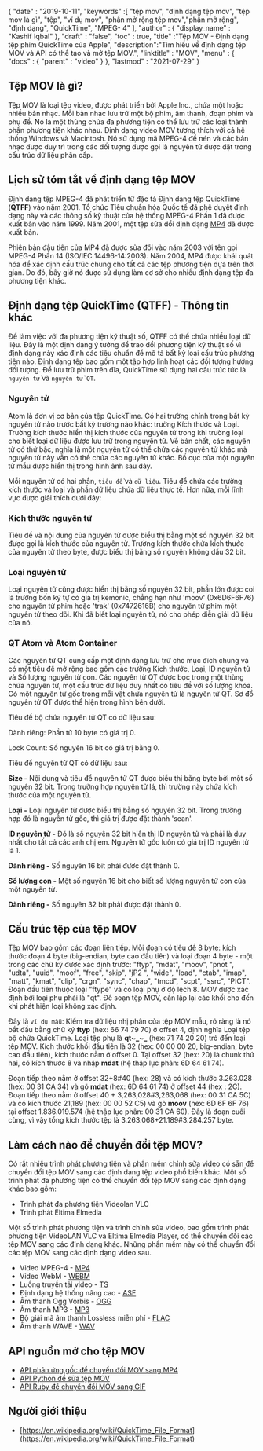 {
  "date" : "2019-10-11",
  "keywords" :[ "tệp mov", "định dạng tệp mov", "tệp mov là gì", "tệp", "ví dụ mov", "phần mở rộng tệp mov","phần mở rộng", "định dạng", "QuickTime", "MPEG- 4" ],
  "author" : {
    "display_name" : "Kashif Iqbal"
},
  "draft" : "false",
  "toc" : true,
  "title" :"Tệp MOV - Định dạng tệp phim QuickTime của Apple",
  "description":"Tìm hiểu về định dạng tệp MOV và API có thể tạo và mở tệp MOV.",
  "linktitle" : "MOV",
  "menu" : {
    "docs" : {
      "parent" : "video"
}
},
  "lastmod" : "2021-07-29"
}

## Tệp MOV là gì?

Tệp MOV là loại tệp video, được phát triển bởi Apple Inc., chứa một hoặc nhiều bản nhạc. Mỗi bản nhạc lưu trữ một bộ phim, âm thanh, đoạn phim và phụ đề. Nó là một thùng chứa đa phương tiện có thể lưu trữ các loại thành phần phương tiện khác nhau. Định dạng video MOV tương thích với cả hệ thống Windows và Macintosh. Nó sử dụng mã MPEG-4 để nén và các bản nhạc được duy trì trong các đối tượng được gọi là nguyên tử được đặt trong cấu trúc dữ liệu phân cấp.

## Lịch sử tóm tắt về định dạng tệp MOV

Định dạng tệp MPEG-4 đã phát triển từ đặc tả Định dạng tệp QuickTime (**QTFF**) vào năm 2001. Tổ chức Tiêu chuẩn hóa Quốc tế đã phê duyệt định dạng này và các thông số kỹ thuật của hệ thống MPEG-4 Phần 1 đã được xuất bản vào năm 1999. Năm 2001, một tệp sửa đổi định dạng [MP4](/vi/video/mp4/) đã được xuất bản.

Phiên bản đầu tiên của MP4 đã được sửa đổi vào năm 2003 với tên gọi MPEG-4 Phần 14 (ISO/IEC 14496-14:2003). Năm 2004, MP4 được khái quát hóa để xác định cấu trúc chung cho tất cả các tệp phương tiện dựa trên thời gian. Do đó, bây giờ nó được sử dụng làm cơ sở cho nhiều định dạng tệp đa phương tiện khác.

## Định dạng tệp QuickTime (QTFF) - Thông tin khác

Để làm việc với đa phương tiện kỹ thuật số, QTFF có thể chứa nhiều loại dữ liệu. Đây là một định dạng ý tưởng để trao đổi phương tiện kỹ thuật số vì định dạng này xác định các tiêu chuẩn để mô tả bất kỳ loại cấu trúc phương tiện nào. Định dạng tệp bao gồm một tập hợp linh hoạt các đối tượng hướng đối tượng. Để lưu trữ phim trên đĩa, QuickTime sử dụng hai cấu trúc tức là `nguyên tử` và `nguyên tử QT`.

### Nguyên tử

Atom là đơn vị cơ bản của tệp QuickTime. Có hai trường chính trong bất kỳ nguyên tử nào trước bất kỳ trường nào khác: trường Kích thước và Loại. Trường kích thước hiển thị kích thước của nguyên tử trong khi trường loại cho biết loại dữ liệu được lưu trữ trong nguyên tử. Về bản chất, các nguyên tử có thứ bậc, nghĩa là một nguyên tử có thể chứa các nguyên tử khác mà nguyên tử này vẫn có thể chứa các nguyên tử khác. Bố cục của một nguyên tử mẫu được hiển thị trong hình ảnh sau đây.

Mỗi nguyên tử có hai phần, `tiêu đề` và `dữ liệu`. Tiêu đề chứa các trường kích thước và loại và phần dữ liệu chứa dữ liệu thực tế. Hơn nữa, mỗi lĩnh vực được giải thích dưới đây:

### Kích thước nguyên tử

Tiêu đề và nội dung của nguyên tử được biểu thị bằng một số nguyên 32 bit được gọi là kích thước của nguyên tử. Trường kích thước chứa kích thước của nguyên tử theo byte, được biểu thị bằng số nguyên không dấu 32 bit.

### Loại nguyên tử

Loại nguyên tử cũng được hiển thị bằng số nguyên 32 bit, phần lớn được coi là trường bốn ký tự có giá trị kemonic, chẳng hạn như 'moov' (0x6D6F6F76) cho nguyên tử phim hoặc 'trak' (0x7472616B) cho nguyên tử phim một nguyên tử theo dõi. Khi đã biết loại nguyên tử, nó cho phép diễn giải dữ liệu của nó.

### QT Atom và Atom Container

Các nguyên tử QT cung cấp một định dạng lưu trữ cho mục đích chung và có một tiêu đề mở rộng bao gồm các trường Kích thước, Loại, ID nguyên tử và Số lượng nguyên tử con. Các nguyên tử QT được bọc trong một thùng chứa nguyên tử, một cấu trúc dữ liệu duy nhất có tiêu đề với số lượng khóa. Có một nguyên tử gốc trong mỗi vật chứa nguyên tử là nguyên tử QT. Sơ đồ nguyên tử QT được thể hiện trong hình bên dưới.

Tiêu đề bộ chứa nguyên tử QT có dữ liệu sau:

Dành riêng: Phần tử 10 byte có giá trị 0.

Lock Count: Số nguyên 16 bit có giá trị bằng 0.

Tiêu đề nguyên tử QT có dữ liệu sau:

**Size -** Nội dung và tiêu đề nguyên tử QT được biểu thị bằng byte bởi một số nguyên 32 bit. Trong trường hợp nguyên tử lá, thì trường này chứa kích thước của một nguyên tử.

**Loại -** Loại nguyên tử được biểu thị bằng số nguyên 32 bit. Trong trường hợp đó là nguyên tử gốc, thì giá trị được đặt thành 'sean'.

**ID nguyên tử -** Đó là số nguyên 32 bit hiển thị ID nguyên tử và phải là duy nhất cho tất cả các anh chị em. Nguyên tử gốc luôn có giá trị ID nguyên tử là 1.

**Dành riêng -** Số nguyên 16 bit phải được đặt thành 0.

**Số lượng con -** Một số nguyên 16 bit cho biết số lượng nguyên tử con của một nguyên tử.

**Dành riêng -** Số nguyên 32 bit phải được đặt thành 0.

## Cấu trúc tệp của tệp MOV

Tệp MOV bao gồm các đoạn liên tiếp. Mỗi đoạn có tiêu đề 8 byte: kích thước đoạn 4 byte (big-endian, byte cao đầu tiên) và loại đoạn 4 byte - một trong các chữ ký được xác định trước: "ftyp", "mdat", "moov", "pnot ", "udta", "uuid", "moof", "free", "skip", "jP2 ", "wide", "load", "ctab", "imap", "matt", "kmat", "clip", "crgn", "sync", "chap", "tmcd", "scpt", "ssrc", "PICT". Đoạn đầu tiên thuộc loại "ftype" và có loại phụ ở độ lệch 8. MOV được xác định bởi loại phụ phải là "qt". Để soạn tệp MOV, cần lặp lại các khối cho đến khi phát hiện loại không xác định.

Đây là `ví dụ mẫu`: Kiểm tra dữ liệu nhị phân của tệp MOV mẫu, rõ ràng là nó bắt đầu bằng chữ ký **ftyp** (hex: 66 74 79 70) ở offset 4, định nghĩa Loại tệp bộ chứa QuickTime. Loại tệp phụ là **qt~_~_** (hex: 71 74 20 20) trỏ đến loại tệp MOV. Kích thước khối đầu tiên là 32 (hex: 00 00 00 20, big-endian, byte cao đầu tiên), kích thước nằm ở offset 0. Tại offset 32 (hex: 20) là chunk thứ hai, có kích thước 8 và nhập **mdat** (hệ thập lục phân: 6D 64 61 74).

Đoạn tiếp theo nằm ở offset 32+8#40 (hex: 28) và có kích thước 3.263.028 (hex: 00 31 CA 34) và gõ **mdat** (hex: 6D 64 61 74) ở offset 44 (hex : 2C). Đoạn tiếp theo nằm ở offset 40 + 3,263,028#3,263,068 (hex: 00 31 CA 5C) và có kích thước 21,189 (hex: 00 00 52 C5) và gõ **moov** (hex: 6D 6F 6F 76) tại offset 1.836.019.574 (hệ thập lục phân: 00 31 CA 60). Đây là đoạn cuối cùng, vì vậy tổng kích thước tệp là 3.263.068+21.189#3.284.257 byte.

## Làm cách nào để chuyển đổi tệp MOV?

Có rất nhiều trình phát phương tiện và phần mềm chỉnh sửa video có sẵn để chuyển đổi tệp MOV sang các định dạng tệp video phổ biến khác. Một số trình phát đa phương tiện có thể chuyển đổi tệp MOV sang các định dạng khác bao gồm:

* Trình phát đa phương tiện Videolan VLC
* Trình phát Eltima Elmedia

Một số trình phát phương tiện và trình chỉnh sửa video, bao gồm trình phát phương tiện VideoLAN VLC và Eltima Elmedia Player, có thể chuyển đổi các tệp MOV sang các định dạng khác. Những phần mềm này có thể chuyển đổi các tệp MOV sang các định dạng video sau.

* Video MPEG-4 - [MP4](/vi/video/mp4/)
* Video WebM - [WEBM](/vi/video/webm/)
* Luồng truyền tải video - [TS](/vi/video/ts/)
* Định dạng hệ thống nâng cao - [ASF](/vi/video/ts/)
* Âm thanh Ogg Vorbis - [OGG](/vi/audio/ogg/)
* Âm thanh MP3 - [MP3](/vi/audio/mp3/)
* Bộ giải mã âm thanh Lossless miễn phí - [FLAC](/vi/audio/flac/)
* Âm thanh WAVE - [WAV](/vi/audio/wav/)

## API nguồn mở cho tệp MOV

* [API phản ứng gốc để chuyển đổi MOV sang MP4](https://github.com/taltultc/react-native-mov-to-mp4)
* [API Python để sửa tệp MOV](https://github.com/nrosenstein-stuff/movrepair)
* [API Ruby để chuyển đổi MOV sang GIF](https://github.com/skygroundmedia/convert-mov-to-gif)

## Người giới thiệu

* [https://en.wikipedia.org/wiki/QuickTime_File_Format](https://en.wikipedia.org/wiki/QuickTime_File_Format)

